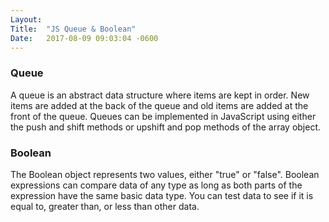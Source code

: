 ```yaml
---
Layout:	
Title:	"JS Queue & Boolean"
Date:	2017-08-09 09:03:04 -0600
---
```


### Queue
 A queue is an abstract data structure where items are kept in order.
New items are added at the back of the queue and old items are added at the front of the queue.
Queues can be implemented in JavaScript using either the push and shift methods or upshift and pop methods of the array object.

### Boolean
The Boolean object represents two values, either "true" or "false".
Boolean expressions can compare data of any type as long as both parts of the expression have the same basic data type.
You can test data to see if it is equal to, greater than, or less than other data.
